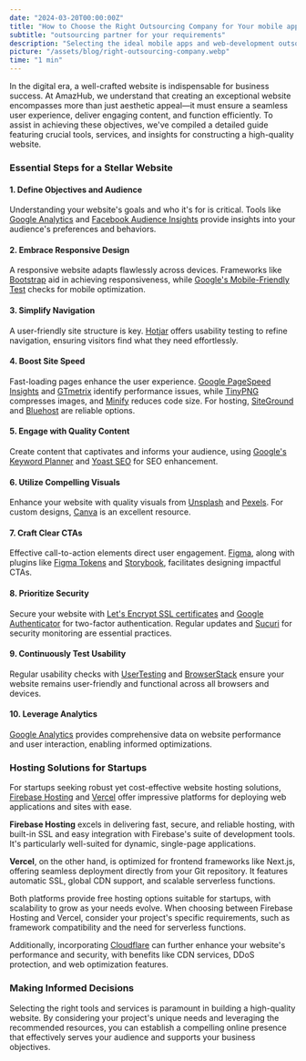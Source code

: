 ```yaml
---
date: "2024-03-20T00:00:00Z"
title: "How to Choose the Right Outsourcing Company for Your mobile apps and web-development Needs"
subtitle: "outsourcing partner for your requirements"
description: "Selecting the ideal mobile apps and web-development outsourcing partner for your requirements."
picture: "/assets/blog/right-outsourcing-company.webp"
time: "1 min"
---
```

In the digital era, a well-crafted website is indispensable for business success. At AmazHub, we understand that creating an exceptional website encompasses more than just aesthetic appeal—it must ensure a seamless user experience, deliver engaging content, and function efficiently. To assist in achieving these objectives, we've compiled a detailed guide featuring crucial tools, services, and insights for constructing a high-quality website.

### Essential Steps for a Stellar Website

#### 1. **Define Objectives and Audience**
Understanding your website's goals and who it's for is critical. Tools like [Google Analytics](https://analytics.google.com/) and [Facebook Audience Insights](https://www.facebook.com/business/insights/tools/audience-insights) provide insights into your audience's preferences and behaviors.

#### 2. **Embrace Responsive Design**
A responsive website adapts flawlessly across devices. Frameworks like [Bootstrap](https://getbootstrap.com/) aid in achieving responsiveness, while [Google's Mobile-Friendly Test](https://search.google.com/test/mobile-friendly) checks for mobile optimization.

#### 3. **Simplify Navigation**
A user-friendly site structure is key. [Hotjar](https://www.hotjar.com/) offers usability testing to refine navigation, ensuring visitors find what they need effortlessly.

#### 4. **Boost Site Speed**
Fast-loading pages enhance the user experience. [Google PageSpeed Insights](https://developers.google.com/speed/pagespeed/insights/) and [GTmetrix](https://gtmetrix.com/) identify performance issues, while [TinyPNG](https://tinypng.com/) compresses images, and [Minify](https://www.minifier.org/) reduces code size. For hosting, [SiteGround](https://www.siteground.com/) and [Bluehost](https://www.bluehost.com/) are reliable options.

#### 5. **Engage with Quality Content**
Create content that captivates and informs your audience, using [Google's Keyword Planner](https://ads.google.com/home/tools/keyword-planner/) and [Yoast SEO](https://yoast.com/wordpress/plugins/seo/) for SEO enhancement.

#### 6. **Utilize Compelling Visuals**
Enhance your website with quality visuals from [Unsplash](https://unsplash.com/) and [Pexels](https://www.pexels.com/). For custom designs, [Canva](https://www.canva.com/) is an excellent resource.

#### 7. **Craft Clear CTAs**
Effective call-to-action elements direct user engagement. [Figma](https://www.figma.com/), along with plugins like [Figma Tokens](https://www.figma.com/community/plugin/843461159747178978/Figma-Tokens) and [Storybook](https://storybook.js.org/), facilitates designing impactful CTAs.

#### 8. **Prioritize Security**
Secure your website with [Let's Encrypt SSL certificates](https://letsencrypt.org/) and [Google Authenticator](https://play.google.com/store/apps/details?id=com.google.android.apps.authenticator2&hl=en_US&gl=US) for two-factor authentication. Regular updates and [Sucuri](https://sucuri.net/) for security monitoring are essential practices.

#### 9. **Continuously Test Usability**
Regular usability checks with [UserTesting](https://www.usertesting.com/) and [BrowserStack](https://www.browserstack.com/) ensure your website remains user-friendly and functional across all browsers and devices.

#### 10. **Leverage Analytics**
[Google Analytics](https://analytics.google.com/) provides comprehensive data on website performance and user interaction, enabling informed optimizations.

### Hosting Solutions for Startups

For startups seeking robust yet cost-effective website hosting solutions, [Firebase Hosting](https://firebase.google.com/products/hosting) and [Vercel](https://vercel.com/) offer impressive platforms for deploying web applications and sites with ease.

**Firebase Hosting** excels in delivering fast, secure, and reliable hosting, with built-in SSL and easy integration with Firebase's suite of development tools. It's particularly well-suited for dynamic, single-page applications.

**Vercel**, on the other hand, is optimized for frontend frameworks like Next.js, offering seamless deployment directly from your Git repository. It features automatic SSL, global CDN support, and scalable serverless functions.

Both platforms provide free hosting options suitable for startups, with scalability to grow as your needs evolve. When choosing between Firebase Hosting and Vercel, consider your project's specific requirements, such as framework compatibility and the need for serverless functions.

Additionally, incorporating [Cloudflare](https://www.cloudflare.com/) can further enhance your website's performance and security, with benefits like CDN services, DDoS protection, and web optimization features.

### Making Informed Decisions

Selecting the right tools and services is paramount in building a high-quality website. By considering your project's unique needs and leveraging the recommended resources, you can establish a compelling online presence that effectively serves your audience and supports your business objectives.